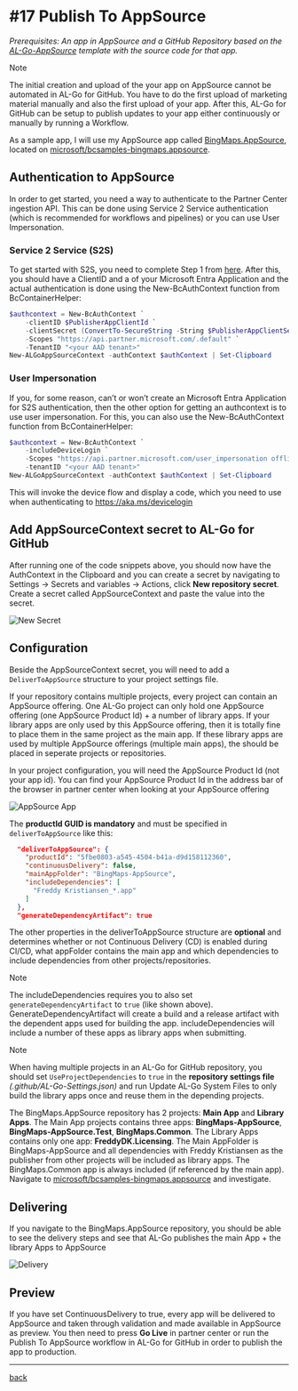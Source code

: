 # #17 Publish To AppSource
*Prerequisites: An app in AppSource and a GitHub Repository based on the [AL-Go-AppSource](https://aka.ms/AL-Go-AppSource) template with the source code for that app.*

> [!NOTE]
> The initial creation and upload of the your app on AppSource cannot be automated in AL-Go for GitHub. You have to do the first upload of marketing material manually and also the first upload of your app. After this, AL-Go for GitHub can be setup to publish updates to your app either continuously or manually by running a Workflow.

As a sample app, I will use my AppSource app called [BingMaps.AppSource](https://appsource.microsoft.com/da-dk/product/dynamics-365-business-central/PUBID.microsoftdynsmb%7CAID.bingmapsintegration%7CPAPPID.4270bff7-c860-434f-b09a-0f3e37d243fd?tab=Overview), located on [microsoft/bcsamples-bingmaps.appsource](https://github.com/microsoft/bcsamples-bingmaps.appsource).

## Authentication to AppSource

In order to get started, you need a way to authenticate to the Partner Center ingestion API. This can be done using Service 2 Service authentication (which is recommended for workflows and pipelines) or you can use User Impersonation.

### Service 2 Service (S2S)

To get started with S2S, you need to complete Step 1 from [here](https://docs.microsoft.com/en-us/azure/marketplace/azure-app-apis). After this, you should have a ClientID and a of your Microsoft Entra Application and the actual authentication is done using the New-BcAuthContext function from BcContainerHelper:

```powershell
$authcontext = New-BcAuthContext `
    -clientID $PublisherAppClientId `
    -clientSecret (ConvertTo-SecureString -String $PublisherAppClientSecret -AsPlainText -Force) `
    -Scopes "https://api.partner.microsoft.com/.default" `
    -TenantID "<your AAD tenant>"
New-ALGoAppSourceContext -authContext $authContext | Set-Clipboard
```

### User Impersonation

If you, for some reason, can’t or won’t create an Microsoft Entra Application for S2S authentication, then the other option for getting an authcontext is to use user impersonation. For this, you can also use the New-BcAuthContext function from BcContainerHelper:

```powershell
$authcontext = New-BcAuthContext `
    -includeDeviceLogin `
    -Scopes "https://api.partner.microsoft.com/user_impersonation offline_access" `
    -tenantID "<your AAD tenant>"
New-ALGoAppSourceContext -authContext $authContext | Set-Clipboard
```
This will invoke the device flow and display a code, which you need to use when authenticating to https://aka.ms/devicelogin

## Add AppSourceContext secret to AL-Go for GitHub

After running one of the code snippets above, you should now have the AuthContext in the Clipboard and you can create a secret by navigating to Settings -> Secrets and variables -> Actions, click **New repository secret**. Create a secret called AppSourceContext and paste the value into the secret.

![New Secret](https://github.com/microsoft/AL-Go/assets/10775043/faac0de8-032a-4336-a8b0-e176d92e23f7)

## Configuration

Beside the AppSourceContext secret, you will need to add a `DeliverToAppSource` structure to your project settings file.

If your repository contains multiple projects, every project can contain an AppSource offering. One AL-Go project can only hold one AppSource offering (one AppSource Product Id) + a number of library apps. If your library apps are only used by this AppSource offering, then it is totally fine to place them in the same project as the main app. If these library apps are used by multiple AppSource offerings (multiple main apps), the should be placed in seperate projects or repositories.

In your project configuration, you will need the AppSource Product Id (not your app id). You can find your AppSource Product Id in the address bar of the browser in partner center when looking at your AppSource offering

![AppSource App](https://github.com/microsoft/AL-Go/assets/10775043/71b9f10e-2046-46cc-9cd5-13a0d1efd486)

The **productId GUID is mandatory** and must be specified in `deliverToAppSource` like this:

```json
  "deliverToAppSource": {
    "productId": "5fbe0803-a545-4504-b41a-d9d158112360",
    "continuousDelivery": false,
    "mainAppFolder": "BingMaps-AppSource",
    "includeDependencies": [
      "Freddy Kristiansen_*.app"
    ]
  },
  "generateDependencyArtifact": true
```

The other properties in the deliverToAppSource structure are **optional** and determines whether or not Continuous Delivery (CD) is enabled during CI/CD, what appFolder contains the main app and which dependencies to include dependencies from other projects/repositories.

> [!NOTE]
> The includeDependencies requires you to also set `generateDependencyArtifact` to `true` (like shown above). GenerateDependencyArtifact will create a build and a release artifact with the dependent apps used for building the app. includeDependencies will include a number of these apps as library apps when submitting.

> [!NOTE]
> When having multiple projects in an AL-Go for GitHub repository, you should set `UseProjectDependencies` to `true` in the **repository settings file** *(.github/AL-Go-Settings.json)* and run Update AL-Go System Files to only build the library apps once and reuse them in the depending projects.

The BingMaps.AppSource repository has 2 projects: **Main App** and **Library Apps**. The Main App projects contains three apps: **BingMaps-AppSource**, **BingMaps-AppSource.Test**, **BingMaps.Common**. The Library Apps contains only one app: **FreddyDK.Licensing**. The Main AppFolder is BingMaps-AppSource and all dependencies with Freddy Kristiansen as the publisher from other projects will be included as library apps. The BingMaps.Common app is always included (if referenced by the main app). Navigate to [microsoft/bcsamples-bingmaps.appsource](https://github.com/microsoft/bcsamples-bingmaps.appsource) and investigate.

## Delivering

If you navigate to the BingMaps.AppSource repository, you should be able to see the delivery steps and see that AL-Go publishes the main App + the library Apps to AppSource

![Delivery](https://github.com/microsoft/AL-Go/assets/10775043/c002d29c-96a6-4ef5-b281-ad2518117ca8)

## Preview

If you have set ContinuousDelivery to true, every app will be delivered to AppSource and taken through validation and made available in AppSource as preview. You then need to press **Go Live** in partner center or run the Publish To AppSource workflow in AL-Go for GitHub in order to publish the app to production.


---
[back](../README.md)
